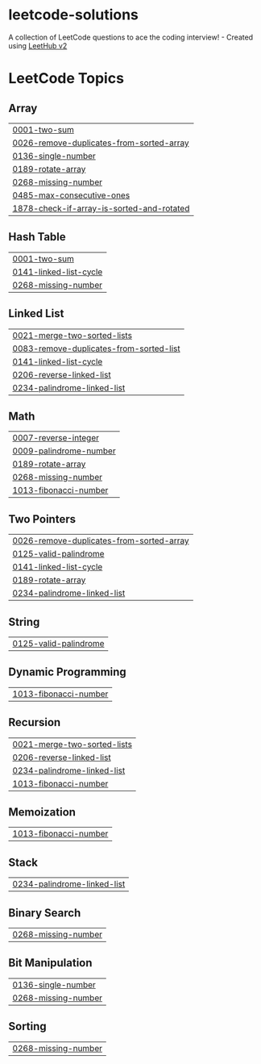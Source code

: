 # leetcode-solutions
A collection of LeetCode questions to ace the coding interview! - Created using [LeetHub v2](https://github.com/arunbhardwaj/LeetHub-2.0)

<!---LeetCode Topics Start-->
# LeetCode Topics
## Array
|  |
| ------- |
| [0001-two-sum](https://github.com/Adhhhithya/leetcode-solutions/tree/master/0001-two-sum) |
| [0026-remove-duplicates-from-sorted-array](https://github.com/Adhhhithya/leetcode-solutions/tree/master/0026-remove-duplicates-from-sorted-array) |
| [0136-single-number](https://github.com/Adhhhithya/leetcode-solutions/tree/master/0136-single-number) |
| [0189-rotate-array](https://github.com/Adhhhithya/leetcode-solutions/tree/master/0189-rotate-array) |
| [0268-missing-number](https://github.com/Adhhhithya/leetcode-solutions/tree/master/0268-missing-number) |
| [0485-max-consecutive-ones](https://github.com/Adhhhithya/leetcode-solutions/tree/master/0485-max-consecutive-ones) |
| [1878-check-if-array-is-sorted-and-rotated](https://github.com/Adhhhithya/leetcode-solutions/tree/master/1878-check-if-array-is-sorted-and-rotated) |
## Hash Table
|  |
| ------- |
| [0001-two-sum](https://github.com/Adhhhithya/leetcode-solutions/tree/master/0001-two-sum) |
| [0141-linked-list-cycle](https://github.com/Adhhhithya/leetcode-solutions/tree/master/0141-linked-list-cycle) |
| [0268-missing-number](https://github.com/Adhhhithya/leetcode-solutions/tree/master/0268-missing-number) |
## Linked List
|  |
| ------- |
| [0021-merge-two-sorted-lists](https://github.com/Adhhhithya/leetcode-solutions/tree/master/0021-merge-two-sorted-lists) |
| [0083-remove-duplicates-from-sorted-list](https://github.com/Adhhhithya/leetcode-solutions/tree/master/0083-remove-duplicates-from-sorted-list) |
| [0141-linked-list-cycle](https://github.com/Adhhhithya/leetcode-solutions/tree/master/0141-linked-list-cycle) |
| [0206-reverse-linked-list](https://github.com/Adhhhithya/leetcode-solutions/tree/master/0206-reverse-linked-list) |
| [0234-palindrome-linked-list](https://github.com/Adhhhithya/leetcode-solutions/tree/master/0234-palindrome-linked-list) |
## Math
|  |
| ------- |
| [0007-reverse-integer](https://github.com/Adhhhithya/leetcode-solutions/tree/master/0007-reverse-integer) |
| [0009-palindrome-number](https://github.com/Adhhhithya/leetcode-solutions/tree/master/0009-palindrome-number) |
| [0189-rotate-array](https://github.com/Adhhhithya/leetcode-solutions/tree/master/0189-rotate-array) |
| [0268-missing-number](https://github.com/Adhhhithya/leetcode-solutions/tree/master/0268-missing-number) |
| [1013-fibonacci-number](https://github.com/Adhhhithya/leetcode-solutions/tree/master/1013-fibonacci-number) |
## Two Pointers
|  |
| ------- |
| [0026-remove-duplicates-from-sorted-array](https://github.com/Adhhhithya/leetcode-solutions/tree/master/0026-remove-duplicates-from-sorted-array) |
| [0125-valid-palindrome](https://github.com/Adhhhithya/leetcode-solutions/tree/master/0125-valid-palindrome) |
| [0141-linked-list-cycle](https://github.com/Adhhhithya/leetcode-solutions/tree/master/0141-linked-list-cycle) |
| [0189-rotate-array](https://github.com/Adhhhithya/leetcode-solutions/tree/master/0189-rotate-array) |
| [0234-palindrome-linked-list](https://github.com/Adhhhithya/leetcode-solutions/tree/master/0234-palindrome-linked-list) |
## String
|  |
| ------- |
| [0125-valid-palindrome](https://github.com/Adhhhithya/leetcode-solutions/tree/master/0125-valid-palindrome) |
## Dynamic Programming
|  |
| ------- |
| [1013-fibonacci-number](https://github.com/Adhhhithya/leetcode-solutions/tree/master/1013-fibonacci-number) |
## Recursion
|  |
| ------- |
| [0021-merge-two-sorted-lists](https://github.com/Adhhhithya/leetcode-solutions/tree/master/0021-merge-two-sorted-lists) |
| [0206-reverse-linked-list](https://github.com/Adhhhithya/leetcode-solutions/tree/master/0206-reverse-linked-list) |
| [0234-palindrome-linked-list](https://github.com/Adhhhithya/leetcode-solutions/tree/master/0234-palindrome-linked-list) |
| [1013-fibonacci-number](https://github.com/Adhhhithya/leetcode-solutions/tree/master/1013-fibonacci-number) |
## Memoization
|  |
| ------- |
| [1013-fibonacci-number](https://github.com/Adhhhithya/leetcode-solutions/tree/master/1013-fibonacci-number) |
## Stack
|  |
| ------- |
| [0234-palindrome-linked-list](https://github.com/Adhhhithya/leetcode-solutions/tree/master/0234-palindrome-linked-list) |
## Binary Search
|  |
| ------- |
| [0268-missing-number](https://github.com/Adhhhithya/leetcode-solutions/tree/master/0268-missing-number) |
## Bit Manipulation
|  |
| ------- |
| [0136-single-number](https://github.com/Adhhhithya/leetcode-solutions/tree/master/0136-single-number) |
| [0268-missing-number](https://github.com/Adhhhithya/leetcode-solutions/tree/master/0268-missing-number) |
## Sorting
|  |
| ------- |
| [0268-missing-number](https://github.com/Adhhhithya/leetcode-solutions/tree/master/0268-missing-number) |
<!---LeetCode Topics End-->